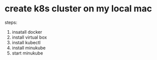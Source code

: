 # create k8s cluster on my local mac
steps:
1. insatall docker
2. install virtual box
3. install kubectl
4. install minukube
5. start minukube 
